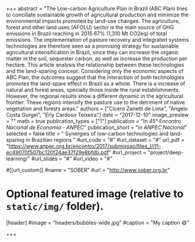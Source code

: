+++
abstract = "The Low-carbon Agriculture Plan in Brazil (ABC Plan) tries to conciliate sustainable growth of agricultural production and minimize the environmental impacts promoted by land-use changes. The agriculture, forest and other land uses (AFOLU) sector is the main source of GHG emissions in Brazil reaching in 2015 67% (1,310 Mt CO2eq) of total emissions. The implementation of pasture recovery and integrated systems technologies are therefore seen as a promising strategy for sustainable agricultural intensification in Brazil, since they can increase the organic matter in the soil, sequester carbon, as well as increase the production per hectare. This article analysis the relationship between these technologies and the land-sparing concept. Considering only the economic aspects of ABC Plan, the outcomes suggest that the interaction of both technologies promotes the land-spare effect in Brazil as a whole. There is a increase of natural and forest areas, specially those inside the rural establishments. However, the regional results show a different dynamic in the agricultural frontier. These regions intensify the pasture use to the detriment of native vegetation and forests areas."
authors = ["Cicero Zanetti de Lima", "Angelo Costa Gurgel", "Erly Cardoso Teixeira"]
date = "2017-12-10"
image_preview = ""
math = true
publication_types = ["1"]
publication = "In *45° Encontro Nacional de Economia - ANPEC*"
publication_short = "In *ANPEC Nacional*"
selected = false
title = " Synergies of low-carbon technologies and land-sparing in Brazilian regions "
#url_code = "#"
#url_dataset = "#"
url_pdf = "https://www.anpec.org.br/encontro/2017/submissao/files_I/i11-ec49070f507bc120f24ae37f29e8bfdb.pdf"
#url_project = "project/deep-learning/"
#url_slides = "#"
#url_video = "#"

#[[url_custom]]
#name = "SOBER"
#url = "http://www.sober.org.br"

# Optional featured image (relative to `static/img/` folder).
[header]
#image = "headers/bubbles-wide.jpg"
#caption = "My caption :smile:"

+++
